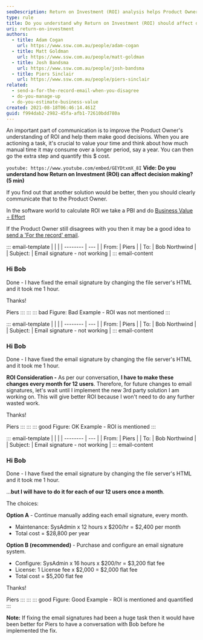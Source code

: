 ```yaml
---
seoDescription: Return on Investment (ROI) analysis helps Product Owners make informed decisions by considering the cost and value of different solutions. By quantifying the manual time spent on tasks and calculating their financial impact, teams can prioritize initiatives that drive the most business value.
type: rule
title: Do you understand why Return on Investment (ROI) should affect decision making?
uri: return-on-investment
authors:
  - title: Adam Cogan
    url: https://www.ssw.com.au/people/adam-cogan
  - title: Matt Goldman
    url: https://www.ssw.com.au/people/matt-goldman
  - title: Josh Bandsma
    url: https://www.ssw.com.au/people/josh-bandsma
  - title: Piers Sinclair
    url: https://www.ssw.com.au/people/piers-sinclair
related:
  - send-a-for-the-record-email-when-you-disagree
  - do-you-manage-up
  - do-you-estimate-business-value
created: 2021-08-18T06:46:14.461Z
guid: f994dab2-2982-45fa-afb1-72610bdd780a
---
```


An important part of communication is to improve the Product Owner's understanding of ROI and help them make good decisions. When you are actioning a task, it's crucial to value your time and think about how much manual time it may consume over a longer period, say a year. You can then go the extra step and quantify this $ cost.

<!--endintro-->

`youtube: https://www.youtube.com/embed/GEYDtxmX_8I`
**Vide: Do you understand how Return on Investment (ROI) can affect decision making? (5 min)**

If you find out that another solution would be better, then you should clearly communicate that to the Product Owner.

In the software world to calculate ROI we take a PBI and do [Business Value ÷ Effort](/do-you-estimate-business-value)

If the Product Owner still disagrees with you then it may be a good idea to [send a 'For the record' email](/send-a-for-the-record-email-when-you-disagree).

::: email-template
| | |
| -------- | --- |
| From: | Piers |
| To: | Bob Northwind |
| Subject: | Email signature - not working |
::: email-content

### Hi Bob

Done - I have fixed the email signature by changing the file server's HTML and it took me 1 hour.

Thanks!

Piers
:::
:::
::: bad
Figure: Bad Example - ROI was not mentioned
:::

::: email-template
| | |
| -------- | --- |
| From: | Piers |
| To: | Bob Northwind |
| Subject: | Email signature - not working |
::: email-content

### Hi Bob

Done - I have fixed the email signature by changing the file server's HTML and it took me 1 hour.

**ROI Consideration -** As per our conversation, **I have to make these changes every month for 12 users**. Therefore, for future changes to email signatures, let's wait until I implement the new 3rd party solution I am working on. This will give better ROI because I won't need to do any further wasted work.

Thanks!

Piers
:::
:::
::: good
Figure: OK Example - ROI is mentioned
:::

::: email-template
| | |
| -------- | --- |
| From: | Piers |
| To: | Bob Northwind |
| Subject: | Email signature - not working |
::: email-content

### Hi Bob

Done - I have fixed the email signature by changing the file server's HTML and it took me 1 hour.

...**but I will have to do it for each of our 12 users once a month**.

The choices:

**Option A** - Continue manually adding each email signature, every month.

- Maintenance: SysAdmin x 12 hours x $200/hr = $2,400 per month
- Total cost = $28,800 per year

**Option B (recommended)** - Purchase and configure an email signature system.

- Configure: SysAdmin x 16 hours x $200/hr = $3,200 flat fee
- License: 1 License fee x $2,000 = $2,000 flat fee
- Total cost = $5,200 flat fee

Thanks!

Piers
:::
:::
::: good
Figure: Good Example - ROI is mentioned and quantified
:::

**Note:** If fixing the email signatures had been a huge task then it would have been better for Piers to have a conversation with Bob before he implemented the fix.

